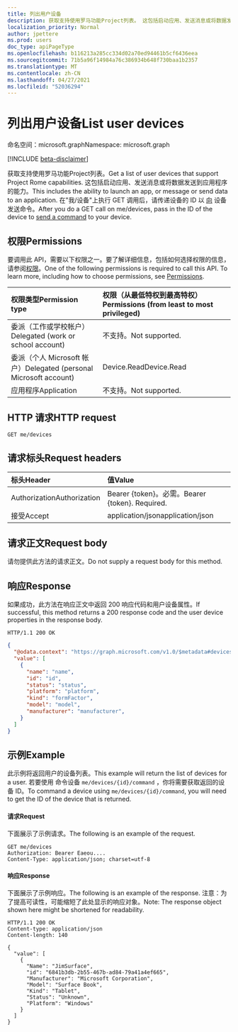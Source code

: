 ```yaml
---
title: 列出用户设备
description: 获取支持使用罗马功能Project列表。 这包括启动应用、发送消息或将数据发送到应用程序的能力。 在"我/设备"上执行 GET 调用后，请传递设备的 ID 以向设备发送命令。
localization_priority: Normal
author: jpettere
ms.prod: users
doc_type: apiPageType
ms.openlocfilehash: b116213a285cc334d02a70ed94461b5cf6436eea
ms.sourcegitcommit: 71b5a96f14984a76c386934b648f730baa1b2357
ms.translationtype: MT
ms.contentlocale: zh-CN
ms.lasthandoff: 04/27/2021
ms.locfileid: "52036294"
---
```

# <a name="list-user-devices"></a><span data-ttu-id="b7fd4-105">列出用户设备</span><span class="sxs-lookup"><span data-stu-id="b7fd4-105">List user devices</span></span>

<span data-ttu-id="b7fd4-106">命名空间：microsoft.graph</span><span class="sxs-lookup"><span data-stu-id="b7fd4-106">Namespace: microsoft.graph</span></span>

[!INCLUDE [beta-disclaimer](../../includes/beta-disclaimer.md)]

<span data-ttu-id="b7fd4-107">获取支持使用罗马功能Project列表。</span><span class="sxs-lookup"><span data-stu-id="b7fd4-107">Get a list of user devices that support Project Rome capabilities.</span></span> <span data-ttu-id="b7fd4-108">这包括启动应用、发送消息或将数据发送到应用程序的能力。</span><span class="sxs-lookup"><span data-stu-id="b7fd4-108">This includes the ability to launch an app, or message or send data to an application.</span></span> <span data-ttu-id="b7fd4-109">在"我/设备"上执行 GET 调用后，请传递设备的 ID 以 [向](send-device-command.md) 设备发送命令。</span><span class="sxs-lookup"><span data-stu-id="b7fd4-109">After you do a GET call on me/devices, pass in the ID of the device to [send a command](send-device-command.md) to your device.</span></span>

## <a name="permissions"></a><span data-ttu-id="b7fd4-110">权限</span><span class="sxs-lookup"><span data-stu-id="b7fd4-110">Permissions</span></span>

<span data-ttu-id="b7fd4-p103">要调用此 API，需要以下权限之一。要了解详细信息，包括如何选择权限的信息，请参阅[权限](/graph/permissions-reference)。</span><span class="sxs-lookup"><span data-stu-id="b7fd4-p103">One of the following permissions is required to call this API. To learn more, including how to choose permissions, see [Permissions](/graph/permissions-reference).</span></span>


|<span data-ttu-id="b7fd4-113">权限类型</span><span class="sxs-lookup"><span data-stu-id="b7fd4-113">Permission type</span></span>      | <span data-ttu-id="b7fd4-114">权限（从最低特权到最高特权）</span><span class="sxs-lookup"><span data-stu-id="b7fd4-114">Permissions (from least to most privileged)</span></span>              |
|:--------------------|:---------------------------------------------------------|
|<span data-ttu-id="b7fd4-115">委派（工作或学校帐户）</span><span class="sxs-lookup"><span data-stu-id="b7fd4-115">Delegated (work or school account)</span></span> | <span data-ttu-id="b7fd4-116">不支持。</span><span class="sxs-lookup"><span data-stu-id="b7fd4-116">Not supported.</span></span>    |
|<span data-ttu-id="b7fd4-117">委派（个人 Microsoft 帐户）</span><span class="sxs-lookup"><span data-stu-id="b7fd4-117">Delegated (personal Microsoft account)</span></span> | <span data-ttu-id="b7fd4-118">Device.Read</span><span class="sxs-lookup"><span data-stu-id="b7fd4-118">Device.Read</span></span>    |
|<span data-ttu-id="b7fd4-119">应用程序</span><span class="sxs-lookup"><span data-stu-id="b7fd4-119">Application</span></span> | <span data-ttu-id="b7fd4-120">不支持。</span><span class="sxs-lookup"><span data-stu-id="b7fd4-120">Not supported.</span></span> |

## <a name="http-request"></a><span data-ttu-id="b7fd4-121">HTTP 请求</span><span class="sxs-lookup"><span data-stu-id="b7fd4-121">HTTP request</span></span>

<!-- { "blockType": "ignored" } -->

```http
GET me/devices
```

## <a name="request-headers"></a><span data-ttu-id="b7fd4-122">请求标头</span><span class="sxs-lookup"><span data-stu-id="b7fd4-122">Request headers</span></span>

| <span data-ttu-id="b7fd4-123">标头</span><span class="sxs-lookup"><span data-stu-id="b7fd4-123">Header</span></span> |<span data-ttu-id="b7fd4-124">值</span><span class="sxs-lookup"><span data-stu-id="b7fd4-124">Value</span></span>
|:----|:------|
|<span data-ttu-id="b7fd4-125">Authorization</span><span class="sxs-lookup"><span data-stu-id="b7fd4-125">Authorization</span></span>| <span data-ttu-id="b7fd4-p104">Bearer {token}。必需。</span><span class="sxs-lookup"><span data-stu-id="b7fd4-p104">Bearer {token}. Required.</span></span> |
|<span data-ttu-id="b7fd4-128">接受</span><span class="sxs-lookup"><span data-stu-id="b7fd4-128">Accept</span></span> | <span data-ttu-id="b7fd4-129">application/json</span><span class="sxs-lookup"><span data-stu-id="b7fd4-129">application/json</span></span> |

## <a name="request-body"></a><span data-ttu-id="b7fd4-130">请求正文</span><span class="sxs-lookup"><span data-stu-id="b7fd4-130">Request body</span></span>
<span data-ttu-id="b7fd4-131">请勿提供此方法的请求正文。</span><span class="sxs-lookup"><span data-stu-id="b7fd4-131">Do not supply a request body for this method.</span></span>

## <a name="response"></a><span data-ttu-id="b7fd4-132">响应</span><span class="sxs-lookup"><span data-stu-id="b7fd4-132">Response</span></span>

<span data-ttu-id="b7fd4-133">如果成功，此方法在响应正文中返回 200 响应代码和用户设备属性。</span><span class="sxs-lookup"><span data-stu-id="b7fd4-133">If successful, this method returns a 200 response code and the user device properties in the response body.</span></span>

<!-- { "blockType": "ignored" } -->

```http
HTTP/1.1 200 OK
```

<!-- { "blockType": "ignored" } -->

```json
{
  "@odata.context": "https://graph.microsoft.com/v1.0/$metadata#devices",
  "value": [
    {
      "name": "name",
      "id": "id",
      "status": "status",
      "platform": "platform",
      "kind": "formFactor",
      "model": "model",
      "manufacturer": "manufacturer",
    }
  ]
}
```

## <a name="example"></a><span data-ttu-id="b7fd4-134">示例</span><span class="sxs-lookup"><span data-stu-id="b7fd4-134">Example</span></span>
<span data-ttu-id="b7fd4-135">此示例将返回用户的设备列表。</span><span class="sxs-lookup"><span data-stu-id="b7fd4-135">This example will return the list of devices for a user.</span></span> <span data-ttu-id="b7fd4-136">若要使用 命令设备 `me/devices/{id}/command` ，你将需要获取返回的设备 ID。</span><span class="sxs-lookup"><span data-stu-id="b7fd4-136">To command a device using `me/devices/{id}/command`, you will need to get the ID of the device that is returned.</span></span>

#### <a name="request"></a><span data-ttu-id="b7fd4-137">请求</span><span class="sxs-lookup"><span data-stu-id="b7fd4-137">Request</span></span>

<span data-ttu-id="b7fd4-138">下面展示了示例请求。</span><span class="sxs-lookup"><span data-stu-id="b7fd4-138">The following is an example of the request.</span></span>

<!-- {
  "blockType": "ignored",
  "name": "list_devices"
}-->

```http
GET me/devices
Authorization: Bearer Eaeou....
Content-Type: application/json; charset=utf-8
```

#### <a name="response"></a><span data-ttu-id="b7fd4-139">响应</span><span class="sxs-lookup"><span data-stu-id="b7fd4-139">Response</span></span>

<span data-ttu-id="b7fd4-140">下面展示了示例响应。</span><span class="sxs-lookup"><span data-stu-id="b7fd4-140">The following is an example of the response.</span></span> <span data-ttu-id="b7fd4-141">注意：为了提高可读性，可能缩短了此处显示的响应对象。</span><span class="sxs-lookup"><span data-stu-id="b7fd4-141">Note: The response object shown here might be shortened for readability.</span></span>

<!-- {
  "blockType": "ignored",
  "truncated": true,
  "@odata.type": "microsoft.graph.device",
  "isCollection": true
} -->

```http
HTTP/1.1 200 OK
Content-type: application/json
Content-length: 140

{
  "value": [
    {
      "Name": "JimSurface",
      "id": "6841b3db-2b55-467b-ad84-79a41a4ef665",
      "Manufacturer": "Microsoft Corporation",
      "Model": "Surface Book",
      "Kind": "Tablet",
      "Status": "Unknown",
      "Platform": "Windows"
    }
  ]
}
```


